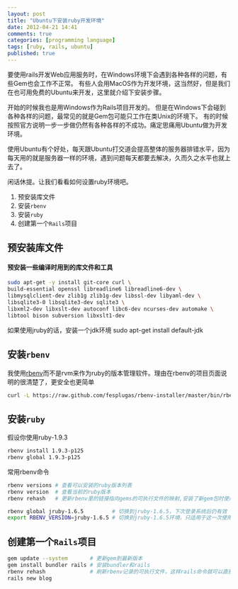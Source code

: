 ```yaml
---
layout: post
title: "Ubuntu下安装ruby开发环境"
date: 2012-04-21 14:41
comments: true
categories: [programming language]
tags: [ruby, rails, ubuntu]
published: true
---
```


要使用rails开发Web应用服务时，在Windows环境下会遇到各种各样的问题，有些Gem也会工作不正常。
有些人会用MacOS作为开发环境，这当然好，但是我们在也可用免费的Ubuntu来开发，这里就介绍下安装步骤。

<!-- more -->

开始的时候我也是用Windows作为Rails项目开发的。
但是在Windows下会碰到各种各样的问题，最常见的就是Gem包可能只工作在类Unix的环境下。
有的时候按照官方说明一步一步做仍然有各种各样的不成功。痛定思痛用Ubuntu做为开发环境。

使用Ubuntu有个好处，每天跟Ubuntu打交道会提高整体的服务器排错水平，因为每天用的就是服务器一样的环境，遇到问题每天都要去解决，久而久之水平也就上去了。

闲话休提。让我们看看如何设置ruby环境吧。

1. 预安装库文件
2. 安装`rbenv`
3. 安装`ruby`
4. 创建第一个`Rails`项目

## 预安装库文件

#### 预安装一些编译时用到的库文件和工具

```sh
sudo apt-get -y install git-core curl \
build-essential openssl libreadline6 libreadline6-dev \
libmysqlclient-dev zlib1g zlib1g-dev libssl-dev libyaml-dev \
libsqlite3-0 libsqlite3-dev sqlite3 \
libxml2-dev libxslt-dev autoconf libc6-dev ncurses-dev automake \
libtool bison subversion libxslt1-dev
```

如果使用jruby的话，安装一个jdk环境
    sudo apt-get install default-jdk

## 安装`rbenv` 

我使用[rbenv]而不是rvm来作为ruby的版本管理软件。理由在rbenv的项目页面说明的很清楚了，更安全也更简单

[rbenv-installer]: https://github.com/fesplugas/rbenv-installer
[rbenv]: https://github.com/sstephenson/rbenv

```sh
curl -L https://raw.github.com/fesplugas/rbenv-installer/master/bin/rbenv-installer | bash
```

## 安装`ruby`

假设你使用ruby-1.9.3

```sh
rbenv install 1.9.3-p125
rbenv global 1.9.3-p125
```

常用rbenv命令

```sh
rbenv versions # 查看可以安装的ruby版本列表
rbenv version  # 查看当前的ruby版本
rbenv rehash   # 更新rbenv里的链接指向gems的可执行文件的映射,安装了新gem包时使用

rbenv global jruby-1.6.5         # 切换到jruby-1.6.5，下次登录系统后仍有效
export RBENV_VERSION=jruby-1.6.5 # 切换到jruby-1.6.5环境，只适用于这一次使用
```


## 创建第一个`Rails`项目

```sh
gem update --system       # 更新gem到最新版本
gem install bundler rails # 安装bundler和rails
rbenv rehash              # 刷新rbenv记录的可执行文件，这样rails命令就可以直接使用了
rails new blog
```

